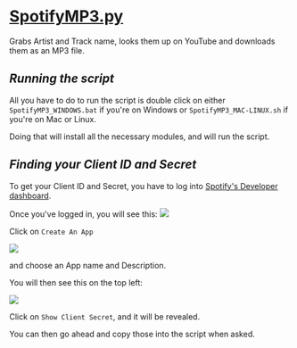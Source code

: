 # <ins>SpotifyMP3.py</ins>

Grabs Artist and Track name, looks them up on YouTube and downloads them as an MP3 file.

## _Running the script_
All you have to do to run the script is double click on either ``SpotifyMP3_WINDOWS.bat`` if you're on Windows
or ``SpotifyMP3_MAC-LINUX.sh`` if you're on Mac or Linux.

Doing that will install all the necessary modules, and will run the script.

## _Finding your Client ID and Secret_

To get your Client ID and Secret, you have to log into [Spotify's Developer dashboard](https://developer.spotify.com/dashboard/).

Once you've logged in, you will see this:
![](https://i.imgur.com/ueyNDqm.png)

Click on ``Create An App`` 

![](https://i.imgur.com/hlZVKww.png)

and choose an App name and Description.

You will then see this on the top left:

![](https://i.imgur.com/2evXhpP.png)

Click on ``Show Client Secret``, and it will be revealed.

You can then go ahead and copy those into the script when asked.

